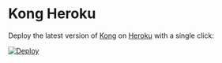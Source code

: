 # Kong Heroku

Deploy the latest version of [Kong](https://github.com/kong/kong) on [Heroku](https://www.heroku.com) with a single click:

[![Deploy](https://www.herokucdn.com/deploy/button.svg)](https://heroku.com/deploy)
